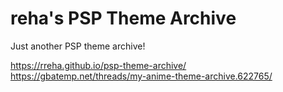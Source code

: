 # reha's PSP Theme Archive
Just another PSP theme archive!

https://rreha.github.io/psp-theme-archive/ <br/>
https://gbatemp.net/threads/my-anime-theme-archive.622765/ <br/>
